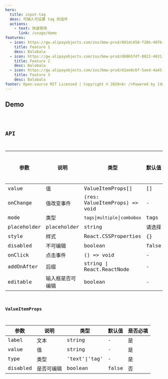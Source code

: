 ```yaml
---
hero:
  title: input-tag
  desc: 可输入可设置 tag 的组件
  actions:
    - text: 快速使用
      link: /usage/demo
features:
  - icon: https://gw.alipayobjects.com/zos/bmw-prod/881dc458-f20b-407b-947a-95104b5ec82b/k79dm8ih_w144_h144.png
    title: Feature 1
    desc: Balabala
  - icon: https://gw.alipayobjects.com/zos/bmw-prod/d60657df-0822-4631-9d7c-e7a869c2f21c/k79dmz3q_w126_h126.png
    title: Feature 2
    desc: Balabala
  - icon: https://gw.alipayobjects.com/zos/bmw-prod/d1ee0c6f-5aed-4a45-a507-339a4bfe076c/k7bjsocq_w144_h144.png
    title: Feature 3
    desc: Balabala
footer: Open-source MIT Licensed | Copyright © 2020<br />Powered by [dumi](https://d.umijs.org)
---
```


## Demo

<code src="./examples/usage.tsx">

## API

| 参数        | 说明             | 类型                           | 默认值 | 是否必填 |
| ----------- | ---------------- | ------------------------------ | ------ | -------- |
| value       | 值               | ValueItemProps[]               | []     | 是       |
| onChange    | 值改变事件       | (res: ValueItemProps) => void  | -      | 是       |
| mode        | 类型             | `tags`\|`multiple`\|`combobox` | tags   | 否       |
| placeholder | placeholder      | string                         | 请选择 | 否       |
| style       | 样式             | React.CSSProperties            | {}     | 否       |
| disabled    | 不可编辑         | boolean                        | false  | 否       |
| onClick     | 点击事件         | () => void                     | -      | 否       |
| addOnAfter  | 后缀             | string \| React.ReactNode      | -      | 否       |
| editable    | 输入框是否可编辑 | boolean                        | -      | 否       |

### ValueItemProps

| 参数     | 说明       | 类型          | 默认值 | 是否必填 |
| -------- | ---------- | ------------- | ------ | -------- |
| label    | 文本       | string        | -      | 是       |
| value    | 值         | string        | -      | 是       |
| type     | 类型       | 'text'\|'tag' | -      | 是       |
| disabled | 是否可编辑 | boolean       | false  | 否       |
